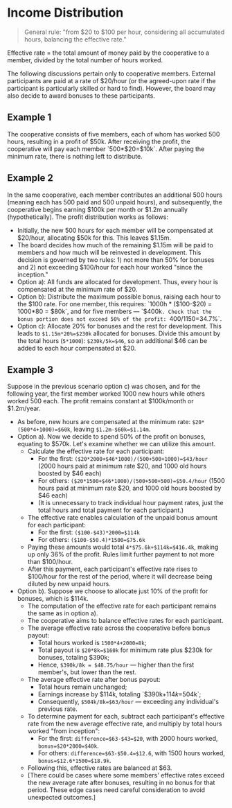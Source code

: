 # Income Distribution

> General rule: "from $20 to $100 per hour, considering all accumulated hours, balancing the effective rate."

Effective rate = the total amount of money paid by the cooperative to a member, divided by the total number of hours worked.

The following discussions pertain only to cooperative members. External participants are paid at a rate of $20/hour (or the agreed-upon rate if the participant is particularly skilled or hard to find). However, the board may also decide to award bonuses to these participants.

## Example 1 

The cooperative consists of five members, each of whom has worked 500 hours, resulting in a profit of $50k. After receiving the profit, the cooperative will pay each member `500*$20=$10k`. After paying the minimum rate, there is nothing left to distribute.

## Example 2 

In the same cooperative, each member contributes an additional 500 hours (meaning each has 500 paid and 500 unpaid hours), and subsequently, the cooperative begins earning $100k per month or $1.2m annually (hypothetically). The profit distribution works as follows:

- Initially, the new 500 hours for each member will be compensated at $20/hour, allocating $50k for this. This leaves $1.15m.
- The board decides how much of the remaining $1.15m will be paid to members and how much will be reinvested in development. This decision is governed by two rules: 1) not more than 50% for bonuses and 2) not exceeding $100/hour for each hour worked "since the inception."
- Option a): All funds are allocated for development. Thus, every hour is compensated at the minimum rate of $20.
- Option b): Distribute the maximum possible bonus, raising each hour to the $100 rate. For one member, this requires: `1000h * ($100-$20) = 1000*80 = $80k`, and for five members — `$400k`. Check that the bonus portion does not exceed 50% of the profit: `$400/$1150=34.7%`.
- Option c): Allocate 20% for bonuses and the rest for development. This leads to `$1.15m*20%=$230k` allocated for bonuses. Divide this amount by the total hours (`5*1000`): `$230k/5k=$46`, so an additional $46 can be added to each hour compensated at $20.

## Example 3

Suppose in the previous scenario option c) was chosen, and for the following year, the first member worked 1000 new hours while others worked 500 each. The profit remains constant at $100k/month or $1.2m/year.

- As before, new hours are compensated at the minimum rate: `$20*(500*4+1000)=$60k`, leaving `$1.2m-$60k=$1.14m`.
- Option a). Now we decide to spend 50% of the profit on bonuses, equating to $570k. Let's examine whether we can utilize this amount.
  - Calculate the effective rate for each participant:
    - For the first: `($20*2000+$46*1000)/(500+500+1000)=$43/hour` (2000 hours paid at minimum rate $20, and 1000 old hours boosted by $46 each)
    - For others: `($20*1500+$46*1000)/(500+500+500)=$50.4/hour` (1500 hours paid at minimum rate $20, and 1000 old hours boosted by $46 each)
    - (It is unnecessary to track individual hour payment rates, just the total hours and total payment for each participant.)
  - The effective rate enables calculation of the unpaid bonus amount for each participant:
    - For the first: `($100-$43)*2000=$114k`
    - For others: `($100-$50.4)*1500=$75.6k`
  - Paying these amounts would total `4*$75.6k+$114k=$416.4k`, making up only 36% of the profit. Rules limit further payment to not more than $100/hour.
  - After this payment, each participant's effective rate rises to $100/hour for the rest of the period, where it will decrease being diluted by new unpaid hours.
- Option b). Suppose we choose to allocate just 10% of the profit for bonuses, which is $114k.
  - The computation of the effective rate for each participant remains the same as in option a).
  - The cooperative aims to balance effective rates for each participant.
  - The average effective rate across the cooperative before bonus payout:
    - Total hours worked is `1500*4+2000=8k`;
    - Total payout is `$20*8k=$160k` for minimum rate plus $230k for bonuses, totaling $390k;
    - Hence, `$390k/8k = $48.75/hour` — higher than the first member's, but lower than the rest.
  - The average effective rate after bonus payout:
    - Total hours remain unchanged;
    - Earnings increase by $114k, totaling `$390k+$114k=$504k`;
    - Consequently, `$504k/8k=$63/hour` — exceeding any individual's previous rate.
  - To determine payment for each, subtract each participant's effective rate from the new average effective rate, and multiply by total hours worked "from inception":
    - For the first: `difference=$63-$43=$20`, with 2000 hours worked, `bonus=$20*2000=$40k`.
    - For others: `difference=$63-$50.4=$12.6`, with 1500 hours worked, `bonus=$12.6*1500=$18.9k`.
  - Following this, effective rates are balanced at $63.
  - [There could be cases where some members' effective rates exceed the new average rate after bonuses, resulting in no bonus for that period. These edge cases need careful consideration to avoid unexpected outcomes.]
